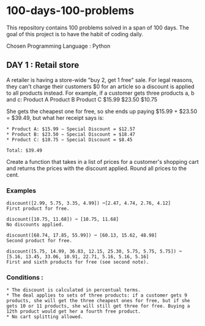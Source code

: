 # 100-days-100-problems

This repository contains 100 problems solved in a span of 100 days. The goal of this project is to have the habit of coding daily.

Chosen Programming Language : Python

## DAY 1 : Retail store

A retailer is having a store-wide "buy 2, get 1 free" sale. For legal reasons, they can't charge their customers $0 for an article so a discount is applied to all products instead. For example, if a customer gets three products a, b and c:
Product A	Product B	Product C
$15.99	$23.50	$10.75

She gets the cheapest one for free, so she ends up paying $15.99 + $23.50 = $39.49, but what her receipt says is:

    * Product A: $15.99 − Special Discount = $12.57
    * Product B: $23.50 − Special Discount = $18.47
    * Product C: $10.75 − Special Discount = $8.45
    
    Total: $39.49

Create a function that takes in a list of prices for a customer's shopping cart and returns the prices with the discount applied. Round all prices to the cent.

### Examples 

```
discount([2.99, 5.75, 3.35, 4.99]) ➞[2.47, 4.74, 2.76, 4.12]
First product for free.

discount([10.75, 11.68]) ➞ [10.75, 11.68]
No discounts applied.

discount([68.74, 17.85, 55.99]) ➞ [60.13, 15.62, 48.98]
Second product for free.

discount([5.75, 14.99, 36.83, 12.15, 25.30, 5.75, 5.75, 5.75]) ➞ [5.16, 13.45, 33.06, 10.91, 22.71, 5.16, 5.16, 5.16]
First and sixth products for free (see second note).
```
### Conditions : 
    * The discount is calculated in percentual terms.
    * The deal applies to sets of three products: if a customer gets 9 products, she will get the three cheapest ones for free, but if she gets 10 or 11 products, she will still get three for free. Buying a 12th product would get her a fourth free product.
    * No cart splitting allowed.


